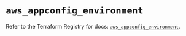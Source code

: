 # `aws_appconfig_environment`

Refer to the Terraform Registry for docs: [`aws_appconfig_environment`](https://registry.terraform.io/providers/hashicorp/aws/5.84.0/docs/resources/appconfig_environment).
